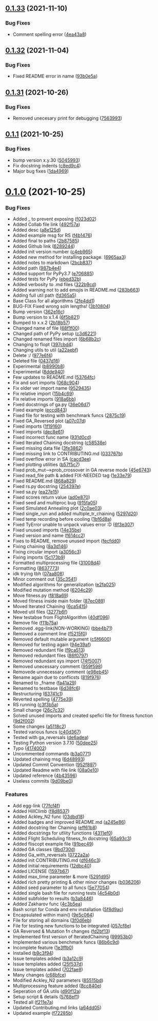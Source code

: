 ## [0.1.33](https://github.com/Agrover112/fliscopt/compare/v0.1.32...v0.1.33) (2021-11-10)


### Bug Fixes

* Comment spelling error ([4ea43a8](https://github.com/Agrover112/fliscopt/commit/4ea43a8b09348ce0a225d3a264b731572559afbe))



## [0.1.32](https://github.com/Agrover112/fliscopt/compare/v0.1.31...v0.1.32) (2021-11-04)


### Bug Fixes

* Fixed README error in name ([93b0e5a](https://github.com/Agrover112/fliscopt/commit/93b0e5a0513e9cb98eab6fc80fdc90bac1c9e73a))



## [0.1.31](https://github.com/Agrover112/fliscopt/compare/v0.1.1...v0.1.31) (2021-10-26)


### Bug Fixes

* Removed unecesary print for debugging ([7563993](https://github.com/Agrover112/fliscopt/commit/7563993ccd8c5ad0dfc13e1b863ba16f4db14854))



## [0.1.1](https://github.com/Agrover112/fliscopt/compare/v0.1.0...v0.1.1) (2021-10-25)


### Bug Fixes

* bump version x.y.30 ([5045993](https://github.com/Agrover112/fliscopt/commit/50459932c398a6f30079a8cfbc51099b0b69a4c0))
* Fix docstring indents ([c8ed9c4](https://github.com/Agrover112/fliscopt/commit/c8ed9c473fb9bef37ae17ea28d7f0af5917c0597))
* Major bug fixes ([1da4969](https://github.com/Agrover112/fliscopt/commit/1da496927e8c4d43eeb64eacf5388aeee2b5d2b3))



# [0.1.0](https://github.com/Agrover112/fliscopt/compare/9d2f002967a7465a3a16f045107087a31bfed68e...v0.1.0) (2021-10-25)


### Bug Fixes

* Added _ to prevent exposing ([f023d02](https://github.com/Agrover112/fliscopt/commit/f023d0269cf647a673cc914ab17d6fc1cfbef91b))
* Added Collab file link ([492f57a](https://github.com/Agrover112/fliscopt/commit/492f57a44bff29f4d694cfee0da199721478ea98))
* Added desc ([a8e125d](https://github.com/Agrover112/fliscopt/commit/a8e125d93613e67ad6918b65e814e99656d9229d))
* Added example msg for RS ([f4b1476](https://github.com/Agrover112/fliscopt/commit/f4b1476a8ffc82e43e27b364bc390afd8587fef4))
* Added final to paths ([2b87585](https://github.com/Agrover112/fliscopt/commit/2b875855390c90b1baabe091c5a05116c042b642))
* Added Github link ([6289244](https://github.com/Agrover112/fliscopt/commit/62892443a3fe4cc0c17749a0a8c4eec9323ce0b3))
* Added init version number ([c4eb965](https://github.com/Agrover112/fliscopt/commit/c4eb965919703519a5e3f742d7ffdea25768ea38))
* Added new method for installing package. ([6965aa3](https://github.com/Agrover112/fliscopt/commit/6965aa375462039e94c79863aa1f2c00b74bcab5))
* Added notes to markdown ([2bcb837](https://github.com/Agrover112/fliscopt/commit/2bcb8376ef06cb9951c6607b5cd21da1db2cdb3c))
* Added path ([987b4e4](https://github.com/Agrover112/fliscopt/commit/987b4e401e436357a4ca265b08b514fff64dadaa))
* Added support for PyPy3.7 ([e706885](https://github.com/Agrover112/fliscopt/commit/e706885f412ca5fe9bc8928c45a6ea54d7fbe839))
* Added tests for PyPy ([ebed32b](https://github.com/Agrover112/fliscopt/commit/ebed32b949238e7eeb269115937d9c39aa3acff4))
* Added verbosity to .md files ([322b9cd](https://github.com/Agrover112/fliscopt/commit/322b9cd7b9649af0c787a1855511cc8eccf1c67c))
* Added warning not to add emojis in README.md ([283b663](https://github.com/Agrover112/fliscopt/commit/283b663088c28fddcc90938199801cb11d092602))
* Adding full util path ([fd365a5](https://github.com/Agrover112/fliscopt/commit/fd365a55119cebcf4993543e810e5d72ef949666))
* Base Class for all algorithms ([2fe4dd1](https://github.com/Agrover112/fliscopt/commit/2fe4dd1339bb50deb166fc5751ed1c067e1ef0fa))
* BUG-FIX Fixed wrong soln lengths! ([3b10804](https://github.com/Agrover112/fliscopt/commit/3b10804c622a4ed72583ac865bca86545c0aad12))
* Bump version ([362e16c](https://github.com/Agrover112/fliscopt/commit/362e16c86ec260c94d1f142180e82a743b44e8d5))
* Bump version to x.1.4 ([6f5b821](https://github.com/Agrover112/fliscopt/commit/6f5b821a218942570c19eddecf649cfed05e4a5d))
* Bumped to x.x.2 ([2b18b57](https://github.com/Agrover112/fliscopt/commit/2b18b574788fc3921c75a1e2cf39a30bba4f23bc))
* Changed name of file ([68f1f00](https://github.com/Agrover112/fliscopt/commit/68f1f00571fa60abd36197741d7f770bb9cbe799))
* Changed path of PyPy setup ([c3d6221](https://github.com/Agrover112/fliscopt/commit/c3d6221f385e09fef8ae1c18e8d6aa162cd0badc))
* Changed renamed files import ([6b68b2c](https://github.com/Agrover112/fliscopt/commit/6b68b2c2c1b5587773b279e51cfb329629f9058a))
* Changing to flopt ([397cbd4](https://github.com/Agrover112/fliscopt/commit/397cbd4dd4d4ac872d4f06bee9745d5cf97b7d86))
* Changing utils to util ([a22aebf](https://github.com/Agrover112/fliscopt/commit/a22aebf71acd7a175984e5c67675dc6a2aadaa7d))
* Delete :/ ([977e6f4](https://github.com/Agrover112/fliscopt/commit/977e6f4ca0b7a14c9f4d69aae5e34658741298eb))
* Deleted file ([0437d16](https://github.com/Agrover112/fliscopt/commit/0437d162fa669f3024797a41063540a17423456f))
* Experimental ([b8990b8](https://github.com/Agrover112/fliscopt/commit/b8990b883fd7b52b5170e971aacaff47d78f8684))
* Experimental ([8dde940](https://github.com/Agrover112/fliscopt/commit/8dde940c376c974bfbbd530da171fe9c8a1f8f38))
* Few updates to README.md ([53764fc](https://github.com/Agrover112/fliscopt/commit/53764fcaffb0243497d358836d2058d898e94893))
* Fix and sort imports ([068c904](https://github.com/Agrover112/fliscopt/commit/068c904929daeb6ba562963998ea2d5d6a3c9ff4))
* Fix older ver import name ([9529435](https://github.com/Agrover112/fliscopt/commit/9529435f5cf4eaa387867cbe6f65ef3e5bcf9ba1))
* Fix relative import ([15b4c69](https://github.com/Agrover112/fliscopt/commit/15b4c690000fa0591030386320b8fcf03b08c85f))
* Fix relative imports ([918a6bb](https://github.com/Agrover112/fliscopt/commit/918a6bbd7e1111aa59100dbdf0018e272e8698b3))
* Fixed docstrings of ga.py ([36e06d7](https://github.com/Agrover112/fliscopt/commit/36e06d72798d8aab71d54531dbc2396a01ed1395))
* Fixed example ([eccd843](https://github.com/Agrover112/fliscopt/commit/eccd84330b15e4c27a699689b82b5933a05539ea))
* Fixed file for testing with benchmark funcs ([2875c19](https://github.com/Agrover112/fliscopt/commit/2875c194297cd8d8fef0e1c4da7b8f07c5942cb3))
* Fixed GA_Reversed plot ([a07c07d](https://github.com/Agrover112/fliscopt/commit/a07c07da95f3da4247b711d8d3b2ec88da13f673))
* Fixed imports ([1f19160](https://github.com/Agrover112/fliscopt/commit/1f191602f0a05c781a3d4d5ca23c0fc19705a9e2))
* Fixed imports ([dec8e61](https://github.com/Agrover112/fliscopt/commit/dec8e61de58820b992c2ca0cb674e5c7770e574c))
* Fixed incorrect func name ([931d0cd](https://github.com/Agrover112/fliscopt/commit/931d0cdb6ab7fba016edef750a6b54c73267121c))
* Fixed Iterated Chaining docstring ([c58538e](https://github.com/Agrover112/fliscopt/commit/c58538e020b8205b49d2300dbfe8a4db3f95ecd5))
* Fixed missing data file ([3fe3862](https://github.com/Agrover112/fliscopt/commit/3fe38629fe310440994cffb5c75273773ee3eb61))
* Fixed missing link to CONTRIBUTING.md ([033767b](https://github.com/Agrover112/fliscopt/commit/033767b3e06bae4ad132a4805c3bc9bcefaf2dfe))
* Fixed overflow error in SA ([cacd3ee](https://github.com/Agrover112/fliscopt/commit/cacd3eed3fb02a67f15e23e05219db0ac6e7fad4))
* Fixed plotting utilities ([b57f5c7](https://github.com/Agrover112/fliscopt/commit/b57f5c7bab591cf75d8411eedc9c17fc8f9832f1))
* Fixed prob_mut-->prob_crossover in GA reverse mode ([45e6743](https://github.com/Agrover112/fliscopt/commit/45e6743b06c3ccca89c5d3c88cd73257664d3d04))
* Fixed read_file path & added FIX-NEEDED tag ([1e33e79](https://github.com/Agrover112/fliscopt/commit/1e33e79b805493ce47c8d0ec24696e0899b6cf72))
* Fixed README.md ([868a829](https://github.com/Agrover112/fliscopt/commit/868a829edeffb084714cc79e949b9fc59b969984))
* Fixed rs.py docstring ([254397e](https://github.com/Agrover112/fliscopt/commit/254397effb86323f9cd25ca505b9291c6ce264b7))
* Fixed sa.py ([ea27e15](https://github.com/Agrover112/fliscopt/commit/ea27e1587836de01a3ecf6f7e8f3caf9ff808305))
* Fixed scores return value ([ad0e870](https://github.com/Agrover112/fliscopt/commit/ad0e870de8720fa88bb8b0626ca942d3ddd79878))
* Fixed seed and multiproc bug ([915fa05](https://github.com/Agrover112/fliscopt/commit/915fa05f6c448b768f7204dcf309c6563df198f9))
* Fixed Simulated Annealing plot ([2c0ae03](https://github.com/Agrover112/fliscopt/commit/2c0ae030ec266f5599462de9e9347239b61159ec))
* Fixed single_run and added multiple_tr_chaining ([5297d20](https://github.com/Agrover112/fliscopt/commit/5297d209a685131f39f7bfd56643a7bbc08c0c29))
* Fixed temp recording before cooling ([1bf6d8a](https://github.com/Agrover112/fliscopt/commit/1bf6d8a832c5be2d07f159d5e158bb5e1ec81ec8))
* Fixed TyError unable to unpack values error :D ([6f3e307](https://github.com/Agrover112/fliscopt/commit/6f3e3075ba6dc467e76c0ee59bc7dc1bb7e24b67))
* Fixed unused imports ([14e35be](https://github.com/Agrover112/fliscopt/commit/14e35beea7a4cb2170d230b2544e67741776134d))
* Fixed version and name ([f614cc2](https://github.com/Agrover112/fliscopt/commit/f614cc2cc6b06f3d30cf602ea76a35f18ce9bbf2))
* Fixes to README, remove unused import ([fecfdd0](https://github.com/Agrover112/fliscopt/commit/fecfdd01b6599399195bedb885a969fdb13edd68))
* Fixing chaining ([8a3d146](https://github.com/Agrover112/fliscopt/commit/8a3d14650045df84ab83b5b03932407f48fd0c4b))
* Fixing circular import ([a3056c3](https://github.com/Agrover112/fliscopt/commit/a3056c3354e92a7ef48a6e59c547ef2d66028402))
* Fixing imports ([5c173b9](https://github.com/Agrover112/fliscopt/commit/5c173b9496cd0b28231c7b9cab7ac8249a8a5511))
* Formatted multiprocessing file ([31008d4](https://github.com/Agrover112/fliscopt/commit/31008d4a3e5bb8c4645dd788f6b37733cac35130))
* Formatting ([8637773](https://github.com/Agrover112/fliscopt/commit/863777328c7e50a389cbe43d26a880d2a0e9f4e2))
* idk trying tbh ([07aa808](https://github.com/Agrover112/fliscopt/commit/07aa8084012e280f607eb0f477ee194941512e4c))
* Minor comment out ([35c3541](https://github.com/Agrover112/fliscopt/commit/35c35411f61d22deca2c0f4cfef58f71f9ae4296))
* Modified algorithms for generalization ([e2fa025](https://github.com/Agrover112/fliscopt/commit/e2fa025382f6b9681c2dcfb715281f59b173f1d8))
* Modified mutation method ([6204c29](https://github.com/Agrover112/fliscopt/commit/6204c2964ae1c7075786aa2d8e940000b6f75ccf))
* Move fitness.py ([f818a69](https://github.com/Agrover112/fliscopt/commit/f818a6923aa060742685694c61c6bc217fe780f9))
* Moved fitness inside main folder ([87ec089](https://github.com/Agrover112/fliscopt/commit/87ec089d7ae22b7da22d2576180f8c8e35a6e34e))
* Moved Iterated Chaining ([6ca5415](https://github.com/Agrover112/fliscopt/commit/6ca54155ba68d87aaed73c8fa1dc747c4d0de906))
* Moved util files ([3277b6f](https://github.com/Agrover112/fliscopt/commit/3277b6f022529db3b6693c43f595ca273ff47df7))
* New testabse from FlightAlgorithm ([40df096](https://github.com/Agrover112/fliscopt/commit/40df096ca708b27a69597ebede69709445e6eeb6))
* Remove file ([f11b75a](https://github.com/Agrover112/fliscopt/commit/f11b75a45d7b4cf46689f52bf5550e0c897011d8))
* Removed .egg-link(NON-WORKING) ([bbe4b71](https://github.com/Agrover112/fliscopt/commit/bbe4b7106dc79b0309de11615da367155f3dc605))
* Removed a comment line ([f5215f0](https://github.com/Agrover112/fliscopt/commit/f5215f0055d062c8458fda92c048a5ea7c8c1239))
* Removed default mutable argument ([c5f6600](https://github.com/Agrover112/fliscopt/commit/c5f66005df4d63825e3eafdc5e9bdb8c80369b58))
* Removed for testing again ([94e39af](https://github.com/Agrover112/fliscopt/commit/94e39af45a291b8bd715d5e16af30421b8afc8ba))
* Removed redundant file ([f9ca513](https://github.com/Agrover112/fliscopt/commit/f9ca513a7e3fb302b5ebd0fb97222546c85d61cd))
* Removed redundant files ([86f0797](https://github.com/Agrover112/fliscopt/commit/86f0797f9cccc6454a73e7cdb47d086ddfac203d))
* Removed redundant sys import ([74f5007](https://github.com/Agrover112/fliscopt/commit/74f5007e4437c89514298e619ab1cfbe68133dec))
* Removed unecessary comment ([959f598](https://github.com/Agrover112/fliscopt/commit/959f598ad915cbe8b28c22ea5e7fb98a13a071a0))
* Removede unnecessary comment ([e98eb45](https://github.com/Agrover112/fliscopt/commit/e98eb45a18589015ec05d6e96e7dc50b0a5a0471))
* Rename again due to conflicsts ([819f976](https://github.com/Agrover112/fliscopt/commit/819f9765a3133b2e23860db10c6b34b2c1738694))
* Renamed to _fname ([fa41a29](https://github.com/Agrover112/fliscopt/commit/fa41a29c30c462ae1414cd1dd96332e2cb1eb45a))
* Renamed to testbase ([6d38fc6](https://github.com/Agrover112/fliscopt/commit/6d38fc627c2d163aef0da97e13e47e1ec44ccc31))
* Restructuring ([63741c1](https://github.com/Agrover112/fliscopt/commit/63741c1ac53df7f5e0a885c26c4c4cce0ba3dc4a))
* Reverted spelling ([4775e39](https://github.com/Agrover112/fliscopt/commit/4775e39e7e2023feda0b4b4e9b12a96c5118dc55))
* RS running ([c3f3b5a](https://github.com/Agrover112/fliscopt/commit/c3f3b5a2b0b738359d8c32f625e92a9dcdb43f76))
* Small change ([26c7c32](https://github.com/Agrover112/fliscopt/commit/26c7c32aebb62b1fb5d84f20c704ccf144d1cf43))
* Solved unused imports and created spefici file for fitness function ([9d2f002](https://github.com/Agrover112/fliscopt/commit/9d2f002967a7465a3a16f045107087a31bfed68e))
* Some changes ([a5118c2](https://github.com/Agrover112/fliscopt/commit/a5118c2e558b845e7b231db28e120e6231f7855b))
* Tested various funcs ([c40d367](https://github.com/Agrover112/fliscopt/commit/c40d36705ff8eb1e0cc9708863e8d9169aafd869))
* Tested with ga_reversals ([de6adea](https://github.com/Agrover112/fliscopt/commit/de6adea5827496daca8ea513894b6d040c746c6e))
* Testing Python version 3.7.10 ([50dee25](https://github.com/Agrover112/fliscopt/commit/50dee25972e1f8e4c4367e8ceebd0bce08d7d5c7))
* Typo ([4174002](https://github.com/Agrover112/fliscopt/commit/417400255eb06fb58fb9b47e3cf0f870334e4d77))
* Uncommented  commands ([b3a0771](https://github.com/Agrover112/fliscopt/commit/b3a0771c26bc036637eff7498fb48e1edd342443))
* Updated chaining msg ([6d48993](https://github.com/Agrover112/fliscopt/commit/6d489937cc345810fc30c89a390b6be38fcefcec))
* Updated Commit Convention ([952f897](https://github.com/Agrover112/fliscopt/commit/952f897311e0491ffa6d6f7a360df783b98cd043))
* Updated Readme with file link ([08a0e10](https://github.com/Agrover112/fliscopt/commit/08a0e101373bb7e434e054e7f2a6ba1366f37740))
* Updated reference ([4b43596](https://github.com/Agrover112/fliscopt/commit/4b4359639c4b3c6a72e8e5d7c49d4c49a21d3402))
* Useless commits ([9d09be0](https://github.com/Agrover112/fliscopt/commit/9d09be004862f8666d2ab15f1cb12f7275e779ec))


### Features

* Add egg-link ([77fcf4f](https://github.com/Agrover112/fliscopt/commit/77fcf4fd8e201450414f7c39d9381200b684f1a2))
* Added  HillClimb ([f8d8537](https://github.com/Agrover112/fliscopt/commit/f8d8537e91b6f6e0435fb34afeaac9acdbf893af))
* Added Ackley_N2 func ([03dbd18](https://github.com/Agrover112/fliscopt/commit/03dbd1844f902c2e66e3d85bd0f55c5dfcc4dc63))
* Added badges and improved README.md ([a245e86](https://github.com/Agrover112/fliscopt/commit/a245e86bbbbc2f51295d22b80d9f1404b1d6935a))
* Added docstring Iter Chaining ([eff61b8](https://github.com/Agrover112/fliscopt/commit/eff61b8e885aa645089e94751e13fa488e5dfae7))
* Added docstrings for utliity functions ([4311ef0](https://github.com/Agrover112/fliscopt/commit/4311ef015e6413f9f2461bebbaea108ec6399b64))
* Added Flight Scheduling fitness_fn docstring ([65a93c3](https://github.com/Agrover112/fliscopt/commit/65a93c38e91036f4d006a23cb8184d08d26294b1))
* Added fliscopt example file ([91bec49](https://github.com/Agrover112/fliscopt/commit/91bec49cf729a3ef89d2229774895cd9fb3e6b08))
* Added GA classes ([9bd730d](https://github.com/Agrover112/fliscopt/commit/9bd730d34cd8a3d5bb98531a91d59094bc9b8814))
* Added Ga_with_reversals ([0722a2a](https://github.com/Agrover112/fliscopt/commit/0722a2aab2f64a0f2bc92924cdf78a1761fb7277))
* Added init CONTRIBUTING.md ([df646c3](https://github.com/Agrover112/fliscopt/commit/df646c33ee833db2431b9b49b089f10d50401cca))
* Added initial requirements ([12dbc40](https://github.com/Agrover112/fliscopt/commit/12dbc40cde0559388c6515c5cbbc81d89c5e2ef5))
* Added LICENSE ([1597b67](https://github.com/Agrover112/fliscopt/commit/1597b67e97b1b160f6c39ee238c51af64540964b))
* Added max_time parameter & more ([5291d95](https://github.com/Agrover112/fliscopt/commit/5291d95fb831af3321641678872b917790b1cdfd))
* Added rich pretty printing & other minor changes ([b036206](https://github.com/Agrover112/fliscopt/commit/b0362064a0066419e87db1c87b90371e13b5de98))
* Added seed parameter to all funcs ([5e77054](https://github.com/Agrover112/fliscopt/commit/5e770544442a876bd2616bc84e2c1a950aef9f34))
* Added single bash file for running tests ([4c54b0d](https://github.com/Agrover112/fliscopt/commit/4c54b0d2e393b4a409d99c1c891f092fd2047a9c))
* Added subfolder to results ([b3a8446](https://github.com/Agrover112/fliscopt/commit/b3a844638b53aa1efd645a2f472610d4be1f9513))
* Added Zakharov func ([4c3b5ea](https://github.com/Agrover112/fliscopt/commit/4c3b5ea8a6fafeb6659644b7ecb0edfa4c404914))
* Bash script for Conda and env installation ([5f8d9ac](https://github.com/Agrover112/fliscopt/commit/5f8d9ac25b0f97fd17bb9ae3ba1fa78831ee553c))
* Encapsulated within main() ([9e5c064](https://github.com/Agrover112/fliscopt/commit/9e5c064415829f0ce541e2013857d50d929ef7ab))
* File for storing all domains ([3f0d6eb](https://github.com/Agrover112/fliscopt/commit/3f0d6eb081443a3f6f93f93c7573397e79825dcd))
* File for testing new functions to be integrated ([057cf8e](https://github.com/Agrover112/fliscopt/commit/057cf8eba46e10309be90d8c9e0615bd22b284ee))
* GA Reversed & Mutation fn changes ([fd2bf13](https://github.com/Agrover112/fliscopt/commit/fd2bf13f2d1a4a17e5fbdfb245d388b453947360))
* Implemented first version of IteratedChaining ([99953b0](https://github.com/Agrover112/fliscopt/commit/99953b024258730719ebff28c8c931d28f415c55))
* Implemented various benchmark funcs ([86b6c9d](https://github.com/Agrover112/fliscopt/commit/86b6c9d46d7fd20b0ca2a417a8b738ddf4b96bb1))
* Incomplete feature ([1e3ffb0](https://github.com/Agrover112/fliscopt/commit/1e3ffb0a4686c9fbab1ec59fdec6a23ba163df75))
* Installed ([b9c3f94](https://github.com/Agrover112/fliscopt/commit/b9c3f9481db65f506c1f469b3e2edad256860894))
* Issue templates added ([b3a12c9](https://github.com/Agrover112/fliscopt/commit/b3a12c9ec24942565d3e119e3279832b31306eeb))
* Issue templates added ([25f537d](https://github.com/Agrover112/fliscopt/commit/25f537d7119051eb66aded2e5c35163b61c29bf1))
* Issue templates added ([702fae8](https://github.com/Agrover112/fliscopt/commit/702fae82bee9039aaf041994f4fa52914e228013))
* Many changes ([c68bfce](https://github.com/Agrover112/fliscopt/commit/c68bfce203edd5506bdec0076b4ccb7baf2f196d))
* Modified Ackley_N2 parameters ([85515bd](https://github.com/Agrover112/fliscopt/commit/85515bde790481cb78dab92e3f3ef4afc2172763))
* Multiprocessing feature added ([8cc840e](https://github.com/Agrover112/fliscopt/commit/8cc840ecaf7c3c01d5dca5a89bfe565c5ff2d098))
* Seperation of GA utils ([d90f12a](https://github.com/Agrover112/fliscopt/commit/d90f12a21357b9a59d644ca44766156ad2c4f8c9))
* Setup script & details ([5768ef1](https://github.com/Agrover112/fliscopt/commit/5768ef10af3efef445673c52eaf782eb54597b21))
* Tested all ([f211e7a](https://github.com/Agrover112/fliscopt/commit/f211e7a400cac39cb9bff85246c75ca8cd7c067f))
* Updated Contributing.md links ([a64dd05](https://github.com/Agrover112/fliscopt/commit/a64dd0587bce942ae1abf722aff24e4ae5b4bfcd))
* Updated example ([f72285b](https://github.com/Agrover112/fliscopt/commit/f72285b0c9b33c1e4a223af70b8017b419d2d84f))



